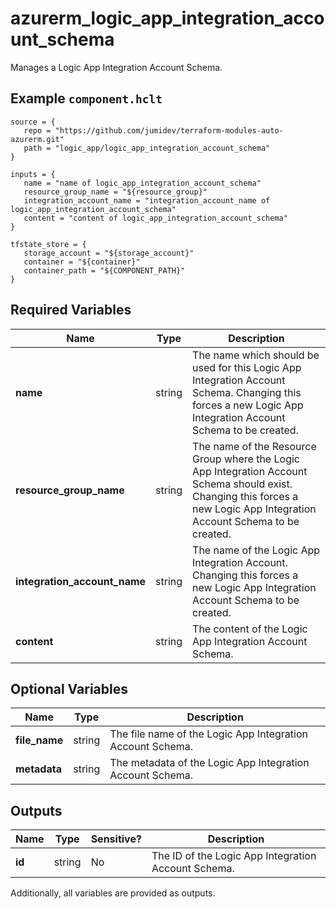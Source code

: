 # azurerm_logic_app_integration_account_schema

Manages a Logic App Integration Account Schema.

## Example `component.hclt`

```hcl
source = {
   repo = "https://github.com/jumidev/terraform-modules-auto-azurerm.git" 
   path = "logic_app/logic_app_integration_account_schema" 
}

inputs = {
   name = "name of logic_app_integration_account_schema" 
   resource_group_name = "${resource_group}" 
   integration_account_name = "integration_account_name of logic_app_integration_account_schema" 
   content = "content of logic_app_integration_account_schema" 
}

tfstate_store = {
   storage_account = "${storage_account}" 
   container = "${container}" 
   container_path = "${COMPONENT_PATH}" 
}

```

## Required Variables

| Name | Type |  Description |
| ---- | --------- |  ----------- |
| **name** | string |  The name which should be used for this Logic App Integration Account Schema. Changing this forces a new Logic App Integration Account Schema to be created. | 
| **resource_group_name** | string |  The name of the Resource Group where the Logic App Integration Account Schema should exist. Changing this forces a new Logic App Integration Account Schema to be created. | 
| **integration_account_name** | string |  The name of the Logic App Integration Account. Changing this forces a new Logic App Integration Account Schema to be created. | 
| **content** | string |  The content of the Logic App Integration Account Schema. | 

## Optional Variables

| Name | Type |  Description |
| ---- | --------- |  ----------- |
| **file_name** | string |  The file name of the Logic App Integration Account Schema. | 
| **metadata** | string |  The metadata of the Logic App Integration Account Schema. | 



## Outputs

| Name | Type | Sensitive? | Description |
| ---- | ---- | --------- | --------- |
| **id** | string | No  | The ID of the Logic App Integration Account Schema. | 

Additionally, all variables are provided as outputs.
